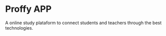 # Proffy APP

A online study plataform to connect students and teachers through the best technologies.
